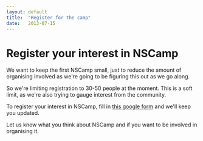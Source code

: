```yaml
---
layout: default
title:  "Register for the camp"
date:   2013-07-15
---
```


Register your interest in NSCamp
================================

We want to keep the first NSCamp small, just to reduce the amount of organising involved
as we're going to be figuring this out as we go along. 

So we're limiting registration to 30-50 people at the moment. 
This is a soft limit, as we're also trying to gauge interest from the community.

To register your interest in NSCamp, fill in [this google form](https://docs.google.com/a/jtribe.com.au/forms/d/1qD8BeHvkuJ2388uEOg2Gpqm6pQ6Fs5JnIE74oEDItcw/viewform) and we'll keep you updated.

Let us know what you think about NSCamp and if you want to be involved in organising it.